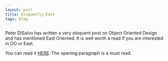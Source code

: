 ```yaml
---
layout: post
title: Eloquently East
tags: blog
---
```

Peter DiSalvo has written a very eloquent post on Object Oriented Design and has mentioned East Oriented.
It is well worth a read if you are interested in OO or East.

You can read it [HERE](https://thesecretsquad.wordpress.com/2014/10/25/dazed-and-confuzzled/). The opening paragraph is a must read.


